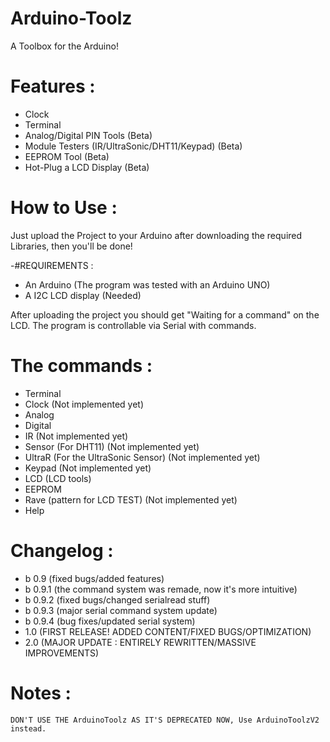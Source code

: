 # Arduino-Toolz
 A Toolbox for the Arduino!

# Features :

 - Clock
 - Terminal
 - Analog/Digital PIN Tools (Beta)
 - Module Testers (IR/UltraSonic/DHT11/Keypad) (Beta)
 - EEPROM Tool (Beta)
 - Hot-Plug a LCD Display (Beta)

 # How to Use :

Just upload the Project to your Arduino after downloading the required Libraries, then you'll be done!

 -#REQUIREMENTS :
 - An Arduino (The program was tested with an Arduino UNO)
 - A I2C LCD display (Needed)

After uploading the project you should get "Waiting for a command" on the LCD. The program is controllable via Serial with commands.

# The commands : 

 - Terminal
 - Clock (Not implemented yet)
 - Analog
 - Digital
 - IR (Not implemented yet)
 - Sensor (For DHT11) (Not implemented yet)
 - UltraR (For the UltraSonic Sensor) (Not implemented yet)
 - Keypad (Not implemented yet)
 - LCD (LCD tools)
 - EEPROM
 - Rave (pattern for LCD TEST) (Not implemented yet)
 - Help
 
# Changelog :

 - b 0.9 (fixed bugs/added features)
 - b 0.9.1 (the command system was remade, now it's more intuitive)
 - b 0.9.2 (fixed bugs/changed serialread stuff)
 - b 0.9.3 (major serial command system update)
 - b 0.9.4 (bug fixes/updated serial system)
 - 1.0 (FIRST RELEASE! ADDED CONTENT/FIXED BUGS/OPTIMIZATION)
 - 2.0 (MAJOR UPDATE : ENTIRELY REWRITTEN/MASSIVE IMPROVEMENTS)
 
# Notes :

	DON'T USE THE ArduinoToolz AS IT'S DEPRECATED NOW, Use ArduinoToolzV2 instead.
